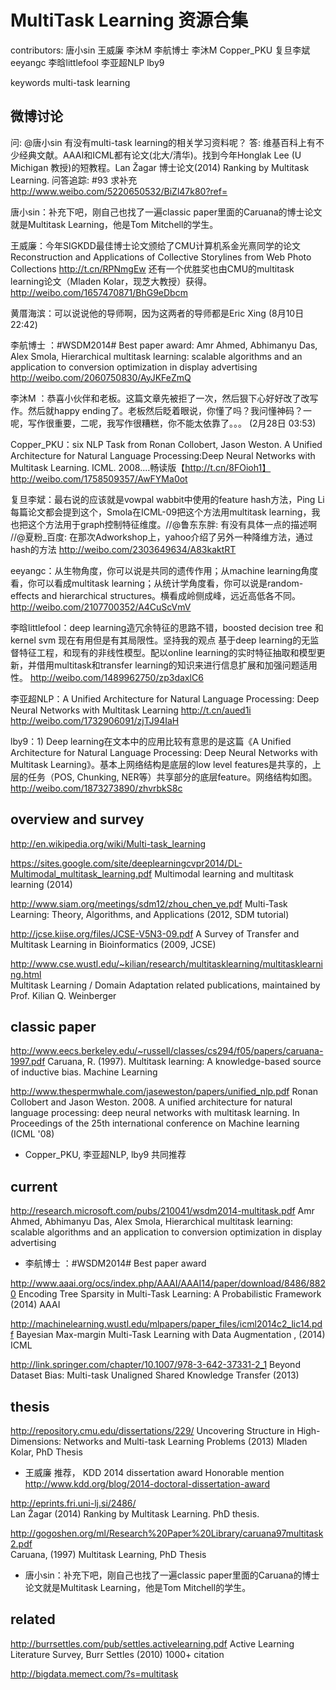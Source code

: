 # MultiTask Learning 资源合集

contributors: 唐小sin 王威廉 李沐M 李航博士 李沐M Copper_PKU 复旦李斌 eeyangc 李晗littlefool 李亚超NLP lby9
   
keywords
  multi-task learning

## 微博讨论
问: @唐小sin 有没有multi-task learning的相关学习资料呢？
答: 维基百科上有不少经典文献。AAAI和ICML都有论文(北大/清华)。找到今年Honglak Lee (U Michigan 教授)的短教程。Lan Žagar 博士论文(2014) Ranking by Multitask Learning. 问答追踪: #93 求补充
http://www.weibo.com/5220650532/BiZl47k80?ref=

唐小sin：补充下吧，刚自己也找了一遍classic paper里面的Caruana的博士论文就是Multitask Learning，他是Tom Mitchell的学生。



王威廉：今年SIGKDD最佳博士论文颁给了CMU计算机系金光熹同学的论文 Reconstruction and Applications of Collective Storylines from Web Photo Collections http://t.cn/RPNmgEw 还有一个优胜奖也由CMU的multitask learning论文（Mladen Kolar，现芝大教授）获得。
http://weibo.com/1657470871/BhG9eDbcm

黄厝海滨：可以说说他的导师啊，因为这两者的导师都是Eric Xing (8月10日 22:42)




李航博士 ：#WSDM2014# Best paper award: Amr Ahmed, Abhimanyu Das, Alex Smola, Hierarchical multitask learning: scalable algorithms and an application to conversion optimization in display advertising
http://weibo.com/2060750830/AyJKFeZmQ

李沐M ：恭喜小伙伴和老板。这篇文章先被拒了一次，然后狠下心好好改了改写作。然后就happy ending了。老板然后眨着眼说，你懂了吗？我问懂神码？一呢，写作很重要，二呢，我写作很糟糕，你不能太依靠了。。。 (2月28日 03:53)


Copper_PKU：six NLP Task from Ronan Collobert, Jason Weston. A Unified Architecture for Natural Language Processing:Deep Neural Networks with Multitask Learning. ICML. 2008....畅读版【http://t.cn/8FOioh1】
http://weibo.com/1758509357/AwFYMa0ot


复旦李斌：最右说的应该就是vowpal wabbit中使用的feature hash方法，Ping Li每篇论文都会提到这个，Smola在ICML-09把这个方法用multitask learning，我也把这个方法用于graph控制特征维度。//@鲁东东胖: 有没有具体一点的描述啊 //@夏粉_百度: 在那次Adworkshop上，yahoo介绍了另外一种降维方法，通过hash的方法
http://weibo.com/2303649634/A83kaktRT


eeyangc：从生物角度，你可以说是共同的遗传作用；从machine learning角度看，你可以看成multitask learning；从统计学角度看，你可以说是random-effects and hierarchical structures。横看成岭侧成峰，远近高低各不同。
http://weibo.com/2107700352/A4CuScVmV



李晗littlefool：deep learning造冗余特征的思路不错，boosted decision tree 和 kernel svm 现在有用但是有其局限性。坚持我的观点 基于deep learning的无监督特征工程，和现有的非线性模型。配以online learning的实时特征抽取和模型更新，并借用multitask和transfer learning的知识来进行信息扩展和加强问题适用性。
http://weibo.com/1489962750/zp3daxlC6

李亚超NLP：A Unified Architecture for Natural Language Processing: Deep Neural Networks with Multitask Learning http://t.cn/aued1i
http://weibo.com/1732906091/zjTJ94IaH

lby9：1) Deep learning在文本中的应用比较有意思的是这篇《A Unified Architecture for Natural Language Processing: Deep Neural Networks with Multitask Learning》。基本上网络结构是底层的low level features是共享的，上层的任务（POS, Chunking, NER等）共享部分的底层feature。网络结构如图。
http://weibo.com/1873273890/zhvrbkS8c


## overview and survey
http://en.wikipedia.org/wiki/Multi-task_learning

https://sites.google.com/site/deeplearningcvpr2014/DL-Multimodal_multitask_learning.pdf Multimodal learning and multitask learning (2014)

http://www.siam.org/meetings/sdm12/zhou_chen_ye.pdf Multi-Task Learning: Theory, Algorithms, and Applications  (2012, SDM tutorial)

http://jcse.kiise.org/files/JCSE-V5N3-09.pdf  A Survey of Transfer and Multitask Learning in Bioinformatics (2009, JCSE)

http://www.cse.wustl.edu/~kilian/research/multitasklearning/multitasklearning.html  
Multitask Learning / Domain Adaptation related publications, maintained by Prof. Kilian Q. Weinberger

## classic paper
http://www.eecs.berkeley.edu/~russell/classes/cs294/f05/papers/caruana-1997.pdf  Caruana, R. (1997). Multitask learning: A knowledge-based source of inductive bias. Machine Learning

http://www.thespermwhale.com/jaseweston/papers/unified_nlp.pdf
Ronan Collobert and Jason Weston. 2008. A unified architecture for natural language processing: deep neural networks with multitask learning. In Proceedings of the 25th international conference on Machine learning (ICML '08)
* Copper_PKU, 李亚超NLP, lby9 共同推荐

## current
http://research.microsoft.com/pubs/210041/wsdm2014-multitask.pdf 
Amr Ahmed, Abhimanyu Das, Alex Smola, Hierarchical multitask learning: scalable algorithms and an application to conversion optimization in display advertising 
* 李航博士 ：#WSDM2014# Best paper award

http://www.aaai.org/ocs/index.php/AAAI/AAAI14/paper/download/8486/8820 Encoding Tree Sparsity in Multi-Task Learning: A Probabilistic Framework (2014) AAAI

http://machinelearning.wustl.edu/mlpapers/paper_files/icml2014c2_lic14.pdf Bayesian Max-margin Multi-Task Learning with Data Augmentation , (2014) ICML

http://link.springer.com/chapter/10.1007/978-3-642-37331-2_1  Beyond Dataset Bias: Multi-task Unaligned Shared Knowledge Transfer (2013)

## thesis
http://repository.cmu.edu/dissertations/229/ 
Uncovering Structure in High-Dimensions: Networks and Multi-task Learning Problems
(2013) Mladen Kolar, PhD Thesis
* 王威廉 推荐， KDD 2014 dissertation award Honorable mention http://www.kdd.org/blog/2014-doctoral-dissertation-award

http://eprints.fri.uni-lj.si/2486/  
Lan Žagar (2014) Ranking by Multitask Learning. PhD thesis.

http://gogoshen.org/ml/Research%20Paper%20Library/caruana97multitask2.pdf  
Caruana, (1997) Multitask Learning, PhD Thesis
* 唐小sin：补充下吧，刚自己也找了一遍classic paper里面的Caruana的博士论文就是Multitask Learning，他是Tom Mitchell的学生。

## related
http://burrsettles.com/pub/settles.activelearning.pdf  Active Learning Literature Survey, Burr Settles (2010)  1000+ citation

http://bigdata.memect.com/?s=multitask



